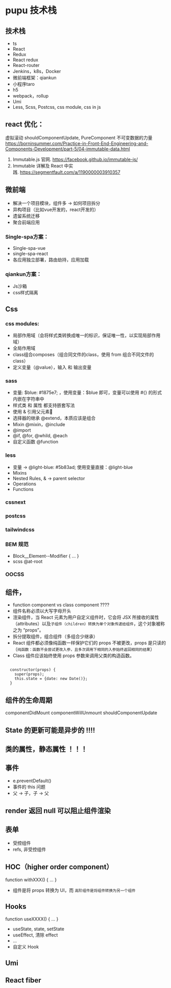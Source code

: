 # pupu 技术栈

## 技术栈

* ts
* React
* Redux
* React redux
* React-router
* Jenkins，k8s，Docker
* 微前端框架：qiankun
* 小程序taro
* h5
* webpack，rollup
* Umi
* Less, Scss, Postcss, css module, css in js

## react 优化：

虚拟滚动
shouldComponentUpdate, PureComponent
不可变数据的力量
https://borninsummer.com/Practice-in-Front-End-Engineering-and-Components-Development/part-5/04-immutable-data.html

1. Immutable.js 官网. https://facebook.github.io/immutable-js/
2. Immutable 详解及 React 中实践. https://segmentfault.com/a/1190000003910357

## 微前端

* 解决一个项目模块，组件多 -> 如何项目拆分
* 异构项目（比如vue开发的，react开发的）
* 遗留系统迁移
* 聚合前端应用

### Single-spa方案：

* Single-spa-vue
* single-spa-react
* 各应用独立部署，路由劫持，应用加载

### qiankun方案：

* Js沙箱
* css样式隔离

## Css

### css modules: 

* 局部作用域（会将样式类转换成唯一的标识，保证唯一性，以实现局部作用域）
* 全局作用域
* class组合composes（组合同文件的class，使用 from 组合不同文件的class）
* 定义变量（@value），输入 和 输出变量

### sass

* 变量: $blue: #1875e7; ，使用变量：$blue 即可，变量可以使用 #{} 的形式内嵌在字符串中
* 样式类 和 属性 都支持嵌套写法
* 使用 & 引用父元素
* 选择器的继承 @extend，本质应该是组合
* Mixin @mixin，@include
* @import
* @if, @for, @whild, @each
* 自定义函数 @function

### less

* 变量 -> @light-blue: #5b83ad; 使用变量直接：@light-blue
* Mixins
* Nested Rules, & -> parent selector
* Operations
* Functions

### cssnext

### postcss

### tailwindcss

### BEM 规范

* Block__Element--Modifier { ... }
* scss @at-root

### OOCSS

## 组件，

* function component vs class component ????
* 组件名称必须以大写字母开头
* 渲染组件，当 React 元素为用户自定义组件时，它会将 JSX 所接收的属性（attributes）以及`子组件（children）转换为单个对象传递给组件`，这个对象被称之为 “props”。
* 拆分提取组件，组合组件（多组合少继承）
* React 组件都必须像纯函数一样保护它们的 props 不被更改，props 是只读的（`纯函数：函数不会尝试更改入参，且多次调用下相同的入参始终返回相同的结果`）
* Class 组件应该始终使用 props 参数来调用父类的构造函数。

``` 

  constructor(props) {
    super(props);
    this.state = {date: new Date()};
  }
```

## 组件的生命周期

componentDidMount
componentWillUnmount
shouldComponentUpdate

## State 的更新可能是异步的 !!!!

## 类的属性，静态属性 ！！！

## 事件

* e.preventDefault()
* 事件的 this 问题
* 父 -> 子，子 -> 父

## render 返回 null 可以阻止组件渲染

## 表单

* 受控组件
* refs, 非受控组件

## HOC（higher order component）

function withXXX() { ... }

* 组件是将 props 转换为 UI，而 `高阶组件是将组件转换为另一个组件`

## Hooks 

function useXXXX() { ... }

* useState, state, setState
* useEffect, 清除 effect
* ...
* 自定义 Hook

## Umi

## React fiber

